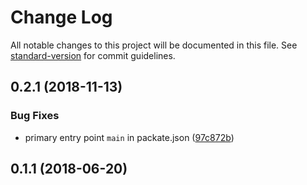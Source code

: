 # Change Log

All notable changes to this project will be documented in this file. See [standard-version](https://github.com/conventional-changelog/standard-version) for commit guidelines.

<a name="0.2.1"></a>
## 0.2.1 (2018-11-13)


### Bug Fixes

* primary entry point `main` in packate.json ([97c872b](https://github.com/vsimko/node-graphql-constraint-lambda/commit/97c872b))



<a name="0.1.1"></a>
## 0.1.1 (2018-06-20)
